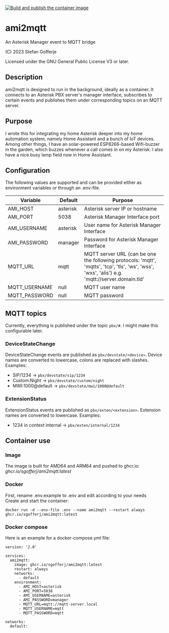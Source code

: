[![Build and publish the container image](https://github.com/sgofferj/ami2mqtt/actions/workflows/actions.yml/badge.svg?branch=master)](https://github.com/sgofferj/ami2mqtt/actions/workflows/actions.yml)

# ami2mqtt
An Asterisk Manager event to MQTT bridge

(C) 2023 Stefan Gofferje

Licensed under the GNU General Public License V3 or later.

## Description
ami2mqtt is designed to run in the background, ideally as a container. It connects to an Asterisk PBX server's manager interface, subscribes to certain events and publishes them under corresponding topics on an MQTT server.

## Purpose
I wrote this for integrating my home Asterisk deeper into my home automation system, namely Home Assistant and a bunch of IoT devices. Among other things, I have an solar-powered ESP8266-based Wifi-buzzer in the garden, which buzzes whenever a call comes in on my Asterisk. I also have a nice busy lamp field now in Home Assistant.

## Configuration
The following values are supported and can be provided either as environment variables or through an .env-file.

| Variable | Default | Purpose |
|----------|---------|---------|
| AMI_HOST | asterisk | Asterisk server IP or hostname |
| AMI_PORT | 5038 | Asterisk Manager Interface port |
| AMI_USERNAME | asterisk | User name for Asterisk Manager Interface |
| AMI_PASSWORD | manager | Password for Asterisk Manager Interface |
| MQTT_URL | mqtt | MQTT server URL (can be one the following protocols: 'mqtt', 'mqtts', 'tcp', 'tls', 'ws', 'wss', 'wxs', 'alis') e.g. 'mqtt://server.domain.tld' |
| MQTT_USERNAME | null | MQTT user name
| MQTT_PASSWORD | null | MQTT password |

## MQTT topics
Currently, everything is published under the topic `pbx/#`. I might make this configurable later.
### DeviceStateChange
DeviceStateChange events are published as `pbx/devstate/<device>`. Device names are converted to lowercase, colons are replaced with slashes.
Examples:
* SIP/1234 -> `pbx/devstate/sip/1234`
* Custom:Night -> `pbx/devstate/custom/night`
* MWI:1000@default -> `pbx/devstate/mwi/1000@default`
### ExtensionStatus
ExtensionStatus events are published as `pbx/exten/<extension>`. Extension names are converted to lowercase.
Examples:
* 1234 in context internal -> `pbx/exten/internal/1234`

## Container use
### Image
The image is built for AMD64 and ARM64 and pushed to ghcr.io: *ghcr.io/sgofferj/ami2mqtt:latest*
### Docker
First, rename .env.example to .env and edit according to your needs \
Create and start the container:
```
docker run -d --env-file .env --name ami2mqtt --restart always ghcr.io/sgofferj/ami2mqtt:latest
```

### Docker compose
Here is an example for a docker-compose.yml file:
```
version: '2.0'

services:
  ami2mqtt:
    image: ghcr.io/sgofferj/ami2mqtt:latest
    restart: always
    networks:
      - default
    environment:
      - AMI_HOST=asterisk
      - AMI_PORT=5038
      - AMI_USERNAME=asterisk
      - AMI_PASSWORD=manager
      - MQTT_URL=mqtt://mqtt-server.local
      - MQTT_USERNAME=mqtt
      - MQTT_PASSWORD=mqtt

networks:
  default:
```